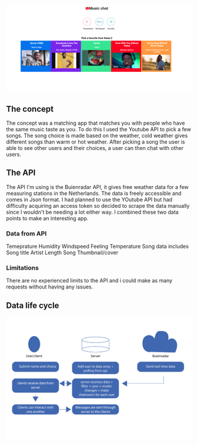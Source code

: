 ![data model 1](app/src/img/app_1.png)    

## The concept
The concept was a matching app that matches you with people who have the same music taste as you. To do this I used the Youtube API to pick a few songs. The song choice is made based on the weather, cold weather gives different songs than warm or hot weather. After picking a song the user is able to see other users and their choices, a user can then chat with other users.

## The API
The API I'm using is the Buienradar API, it gives free weather data for a few measuring stations in the Netherlands. The data is freely accessible and comes in Json format.
I had planned to use the YOutube API but had difficulty acquiring an access token so decided to scrape the data manually since I wouldn't be needing a lot either way.
I combined these two data points to make an interesting app.

### Data from API
  Temeprature
  Humidity
  Windspeed
  Feeling Temperature
  Song data includes
    Song title
    Artist
    Length
    Song Thumbnail/cover

### Limitations
  There are no experienced limits to the API and i could make as many requests without having any issues.

## Data life cycle

![data model 1](app/src/img/datamodel_1.png)    
